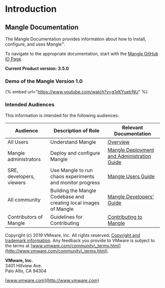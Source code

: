 # Introduction

## Mangle Documentation

The Mangle Documentation provides information about how to install, configure, and uses Mangle™.

To navigate to the appropriate documentation, start with the [Mangle GitHub IO Page](https://vmware.github.io/mangle/).

**Current Product version: 3.5.0**

### **Demo of the Mangle Version 1.0**

{% embed url="https://www.youtube.com/watch?v=g1xKYuetrNU" %}

### Intended Audiences

This information is intended for the following audiences:

| **Audience**             | **Description of Role**                                          | **Relevant Documentation**                                          |
| ------------------------ | ---------------------------------------------------------------- | ------------------------------------------------------------------- |
| All Users                | Understand Mangle                                                | [Overview](overview.md)                                             |
| Mangle administrators    | Deploy and configure Mangle                                      | [Mangle Deployment and Administration Guide](mangle-administration) |
| SRE, developers, viewers | Use Mangle to run chaos experiments and monitor progress         | [Mangle Users Guide](sre-developers-and-users)                      |
| All community            | Building the Mangle Codebase and creating local images of Mangle | [Mangle Developers' Guide](building-the-mangle-codebase.md)         |
| Contributors of Mangle   | Guidelines for Contributing                                      | [Contributing to Mangle](contributing-to-mangle.md)                 |

Copyright (c) 2019 VMware, Inc. All rights reserved. [Copyright and trademark information](http://pubs.vmware.com/copyright-trademark.html). Any feedback you provide to VMware is subject to the terms at [www.vmware.com/community\_terms.html](http://www.vmware.com/community\_terms.html).

**VMware, Inc.**\
3401 Hillview Ave.\
Palo Alto, CA 94304

[www.vmware.com](http://www.vmware.com)
